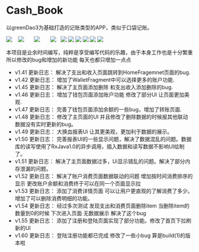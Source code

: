 # Cash_Book
以greenDao3为基础打造的记账类型的APP，类似于口袋记账。



![](https://github.com/liuwen370494581/Cash_Book/blob/master/image/IMG_1256_%E5%89%AF%E6%9C%AC.jpg)    ![](https://github.com/liuwen370494581/Cash_Book/blob/master/image/IMG_1257_%E5%89%AF%E6%9C%AC.jpg)       ![](https://github.com/liuwen370494581/Cash_Book/blob/master/image/IMG_1258_%E5%89%AF%E6%9C%AC.jpg)       ![](https://github.com/liuwen370494581/Cash_Book/blob/master/image/IMG_1259_%E5%89%AF%E6%9C%AC.jpg)       ![](https://github.com/liuwen370494581/Cash_Book/blob/master/image/S70413-172347_%E5%89%AF%E6%9C%AC.jpg)  ![](https://github.com/liuwen370494581/Cash_Book/blob/master/image/S70413-173614_%E5%89%AF%E6%9C%AC.jpg)  ![](https://github.com/liuwen370494581/Cash_Book/blob/master/image/S70413-172515_%E5%89%AF%E6%9C%AC.jpg)  ![](https://github.com/liuwen370494581/Cash_Book/blob/master/image/S70413-172358_%E5%89%AF%E6%9C%AC.jpg)  ![](https://github.com/liuwen370494581/Cash_Book/blob/master/image/S70413-172406_%E5%89%AF%E6%9C%AC.jpg)  ![](https://github.com/liuwen370494581/Cash_Book/blob/master/image/S70413-172457_%E5%89%AF%E6%9C%AC.jpg)  


本项目是业余时间编写，纯粹是享受编写代码的乐趣，由于本身工作也是十分繁重 
所以修改的bug和增加的新功能 每天也都只增加一点点 
* v1.41 更新日志： 解决了支出和收入页面跳转到HomeFragemnet页面的bug.
* v1.42 更新日志： 增加了WalletFragment中可以选择更多的账户功能.
* v1.45 更新日志： 解决了主页面添加删除 和支出收入添加删除的bug.
* v1.46 更新日志： 增加了钱包页面添加账户功能 修改了部分UI 让页面更加美观.
* v1.47 更新日志： 完善了钱包页面添加余额的一些bug，增加了转账页面.
* v1.48 更新日志： 修改了主页面的UI 并且修改了删除数据的时候报其他联动数据没有实时更新的bug。
* v1.49 更新日志： 大换血报表Ui 让其更美观，更加利于数据的展示。
* v1.50 更新日志： 完善报表UI的一些显示问题，解决了数据混乱的问题。数据库的读写使用了RxJava1.0的异步调用，插入数据和读写数据不影响UI绘制了。
* v1.51 更新日志：	解决了主页面数据过多，Ui显示错乱的问题。解决了部分内存泄漏的问题。
* v1.52 更新日志： 解决了账户消费页面数据联动的问题 增加按时间消费排序的显示 更改账户余额和消费终于可以在同一个页面显示拉
* v1.53 更新日志： 添加了消费详情页面 可以让用户更直观的了解消费了多少。增加了可以删除消费明细的功能。
* v1.54 更新日志： 经过多次测试 发现支出和消费页面删除item  当删除item的数量到0的时候 下次进入页面 无数据展示 解决了这个bug
* v1.55 更新日志： 添加了注册和登陆页面实现了部分功能。修改了首页下拉刷新的UI
* v1.60 更新日志： 登陆注册功能都已完成  修改了一些小bug 算是build(1)的版本啦 
